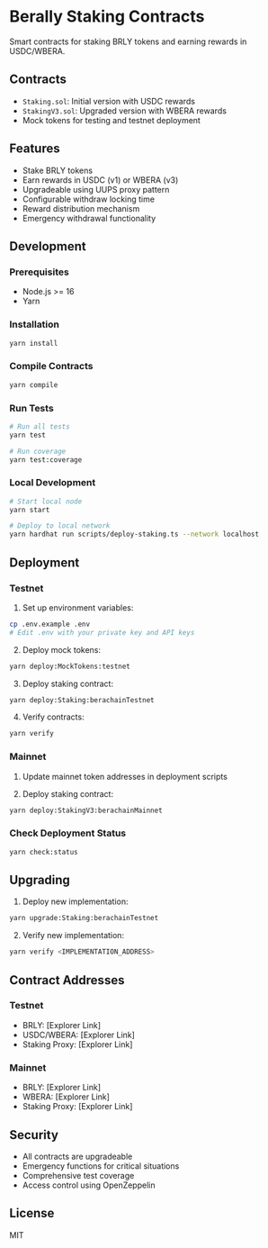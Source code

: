 # Berally Staking Contracts

Smart contracts for staking BRLY tokens and earning rewards in USDC/WBERA.

## Contracts

- `Staking.sol`: Initial version with USDC rewards
- `StakingV3.sol`: Upgraded version with WBERA rewards
- Mock tokens for testing and testnet deployment

## Features

- Stake BRLY tokens
- Earn rewards in USDC (v1) or WBERA (v3)
- Upgradeable using UUPS proxy pattern
- Configurable withdraw locking time
- Reward distribution mechanism
- Emergency withdrawal functionality

## Development

### Prerequisites

- Node.js >= 16
- Yarn

### Installation

```bash
yarn install
```

### Compile Contracts

```bash
yarn compile
```

### Run Tests

```bash
# Run all tests
yarn test

# Run coverage
yarn test:coverage
```

### Local Development

```bash
# Start local node
yarn start

# Deploy to local network
yarn hardhat run scripts/deploy-staking.ts --network localhost
```

## Deployment

### Testnet

1. Set up environment variables:
```bash
cp .env.example .env
# Edit .env with your private key and API keys
```

2. Deploy mock tokens:
```bash
yarn deploy:MockTokens:testnet
```

3. Deploy staking contract:
```bash
yarn deploy:Staking:berachainTestnet
```

4. Verify contracts:
```bash
yarn verify
```

### Mainnet

1. Update mainnet token addresses in deployment scripts

2. Deploy staking contract:
```bash
yarn deploy:StakingV3:berachainMainnet
```

### Check Deployment Status

```bash
yarn check:status
```

## Upgrading

1. Deploy new implementation:
```bash
yarn upgrade:Staking:berachainTestnet
```

2. Verify new implementation:
```bash
yarn verify <IMPLEMENTATION_ADDRESS>
```

## Contract Addresses

### Testnet
- BRLY: [Explorer Link]
- USDC/WBERA: [Explorer Link]
- Staking Proxy: [Explorer Link]

### Mainnet
- BRLY: [Explorer Link]
- WBERA: [Explorer Link]
- Staking Proxy: [Explorer Link]

## Security

- All contracts are upgradeable
- Emergency functions for critical situations
- Comprehensive test coverage
- Access control using OpenZeppelin

## License

MIT